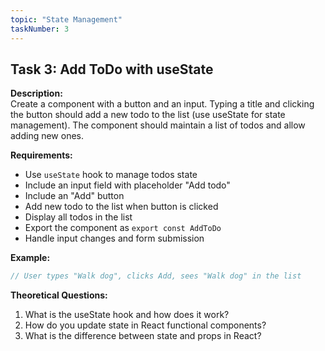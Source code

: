 ```yaml
---
topic: "State Management"
taskNumber: 3
---
```


## Task 3: Add ToDo with useState

**Description:**  
Create a component with a button and an input. Typing a title and clicking the button should add a new todo to the list (use useState for state management). The component should maintain a list of todos and allow adding new ones.

**Requirements:**
- Use `useState` hook to manage todos state
- Include an input field with placeholder "Add todo"
- Include an "Add" button
- Add new todo to the list when button is clicked
- Display all todos in the list
- Export the component as `export const AddToDo`
- Handle input changes and form submission

**Example:**
```jsx
// User types "Walk dog", clicks Add, sees "Walk dog" in the list
```

**Theoretical Questions:**
1. What is the useState hook and how does it work?
2. How do you update state in React functional components?
3. What is the difference between state and props in React? 